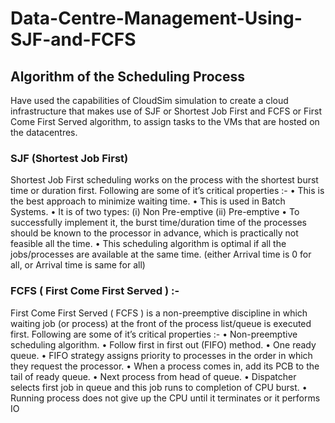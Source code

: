 # Data-Centre-Management-Using-SJF-and-FCFS
##  Algorithm of the Scheduling Process
Have used the capabilities of CloudSim simulation to create a cloud infrastructure that makes use of  SJF or Shortest Job First and FCFS or First Come First Served algorithm, to assign tasks to the VMs that are hosted on the datacentres.
### SJF (Shortest Job First)
Shortest Job First scheduling works on the process with the shortest burst time or duration first. Following are some of it’s critical properties :-
•	This is the best approach to minimize waiting time.
•	This is used in Batch Systems.
•	It is of two types:
(i)	Non Pre-emptive
(ii)	Pre-emptive
•	To successfully implement it, the burst time/duration time of the processes should be known to the processor in advance, which is practically not feasible all the time.
•	This scheduling algorithm is optimal if all the jobs/processes are available at the same time. (either Arrival time is 0 for all, or Arrival time is same for all)
### FCFS ( First Come First Served ) :-
First Come First Served ( FCFS ) is a non-preemptive discipline in which waiting job (or process) at the front of the process list/queue is executed first. Following are some of it’s critical properties :-
•	Non-preemptive scheduling algorithm.
•	Follow first in first out (FIFO) method.
•	One ready queue.
•	FIFO strategy assigns priority to processes in the order in which they request the processor.
•	When a process comes in, add its PCB to the tail of ready queue.
•	Next process from head of queue.
•	Dispatcher selects first job in queue and this job runs to completion of CPU burst.
•	Running process does not give up the CPU until it terminates or it performs IO
